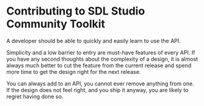Contributing to SDL Studio Community Toolkit
=======

A developer should be able to quickly and easily learn to use the API.

Simplicity and a low barrier to entry are must-have features of every API. If you have any second thoughts about the complexity of a design, it is almost always much better to cut the feature from the current release and spend more time to get the design right for the next release.

You can always add to an API, you cannot ever remove anything from one. If the design does not feel right, and you ship it anyway, you are likely to regret having done so.
